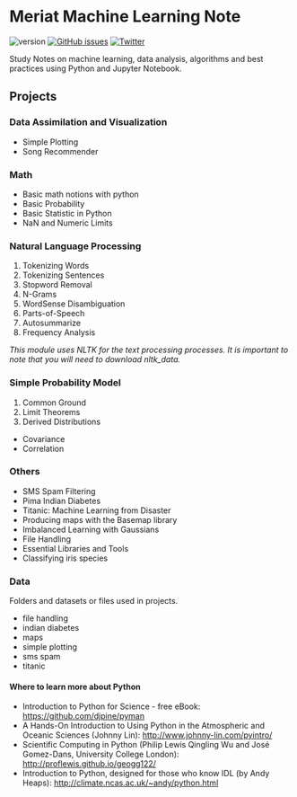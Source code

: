 # Meriat Machine Learning Note

![version](https://img.shields.io/badge/version-v1.0-yellowgreen.svg) [![GitHub issues](https://img.shields.io/github/issues/vitormeriat/meriat-ml-notes.svg)](https://github.com/vitormeriat/meriat-ml-notes/issues) [![Twitter](https://img.shields.io/twitter/url/https/github.com/vitormeriat/meriat-ml-notes.svg?style=social)](https://twitter.com/intent/tweet?text=Wow:&url=%5Bobject%20Object%5D)

Study Notes on machine learning, data analysis, algorithms and best practices using Python and Jupyter Notebook.


## Projects

### Data Assimilation and Visualization
* Simple Plotting
* Song Recommender

### Math
* Basic math notions with python
* Basic Probability
* Basic Statistic in Python
* NaN and Numeric Limits

### Natural Language Processing
1. Tokenizing Words
2. Tokenizing Sentences
3. Stopword Removal
4. N-Grams
5. WordSense Disambiguation
6. Parts-of-Speech
7. Autosummarize
8. Frequency Analysis

*This module uses NLTK for the text processing processes. It is important to note that you will need to download nltk_data.*

### Simple Probability Model
1. Common Ground
2. Limit Theorems
3. Derived Distributions
  * Covariance
  * Correlation

### Others
* SMS Spam Filtering
* Pima Indian Diabetes
* Titanic: Machine Learning from Disaster
* Producing maps with the Basemap library
* Imbalanced Learning with Gaussians
* File Handling
* Essential Libraries and Tools
* Classifying iris species

### Data
Folders and datasets or files used in projects.

* file handling
* indian diabetes
* maps
* simple plotting
* sms spam
* titanic


#### Where to learn more about Python
* Introduction to Python for Science - free eBook: https://github.com/djpine/pyman
* A Hands-On Introduction to Using Python in the Atmospheric and Oceanic Sciences (Johnny Lin): http://www.johnny-lin.com/pyintro/
* Scientific Computing in Python (Philip Lewis Qingling Wu and José Gomez-Dans, University College London): http://proflewis.github.io/geogg122/
* Introduction to Python, designed for those who know IDL (by Andy Heaps): http://climate.ncas.ac.uk/~andy/python.html
